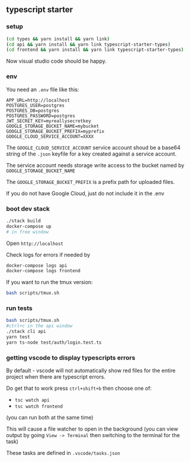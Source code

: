## typescript starter

### setup

```bash
(cd types && yarn install && yarn link)
(cd api && yarn install && yarn link typescript-starter-types)
(cd frontend && yarn install && yarn link typescript-starter-types)
```

Now visual studio code should be happy.

### env

You need an `.env` file like this:

```
APP_URL=http://localhost
POSTGRES_USER=postgres
POSTGRES_DB=postgres
POSTGRES_PASSWORD=postgres
JWT_SECRET_KEY=myreallysecretkey
GOOGLE_STORAGE_BUCKET_NAME=mybucket
GOOGLE_STORAGE_BUCKET_PREFIX=myprefix
GOOGLE_CLOUD_SERVICE_ACCOUNT=XXXX
```

The `GOOGLE_CLOUD_SERVICE_ACCOUNT` service account shoud be a base64 string of the `.json` keyfile for a key created against a service account.

The service account needs storage write access to the bucket named by `GOOGLE_STORAGE_BUCKET_NAME`

The `GOOGLE_STORAGE_BUCKET_PREFIX` is a prefix path for uploaded files.

If you do not have Google Cloud, just do not include it in the .env

### boot dev stack

```bash
./stack build
docker-compose up
# in free window

```

Open `http://localhost`

Check logs for errors if needed by
```bash
docker-compose logs api
docker-compose logs frontend
```

If you want to run the tmux version:

```bash
bash scripts/tmux.sh
```

### run tests

```bash
bash scripts/tmux.sh
#ctrl+c in the api window
./stack cli api
yarn test
yarn ts-node test/auth/login.test.ts
```

### getting vscode to display typescripts errors

By default - vscode will not automatically show red files for the entire project when there are typescript errors.

Do get that to work press `ctrl+shift+b` then choose one of:

 * `tsc watch api`
 * `tsc watch frontend`

(you can run both at the same time)

This will cause a file watcher to open in the background (you can view output by going `View -> Terminal` then switching to the terminal for the task)

These tasks are defined in `.vscode/tasks.json`